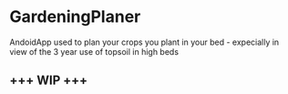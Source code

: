 # GardeningPlaner
AndoidApp used to plan your crops you plant in your bed - expecially in view of the 3 year use of topsoil in high beds

## +++ WIP +++
